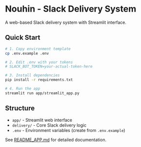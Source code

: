 # Nouhin - Slack Delivery System

A web-based Slack delivery system with Streamlit interface.

## Quick Start

```bash
# 1. Copy environment template
cp .env.example .env

# 2. Edit .env with your tokens
# SLACK_BOT_TOKEN=your-actual-token-here

# 3. Install dependencies
pip install -r requirements.txt

# 4. Run the app
streamlit run app/streamlit_app.py
```

## Structure

- `app/` - Streamlit web interface
- `delivery/` - Core Slack delivery logic
- `.env` - Environment variables (create from `.env.example`)

See [README_APP.md](README_APP.md) for detailed documentation.
